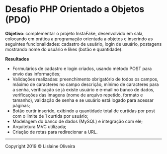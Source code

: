 # Desafio PHP Orientado a Objetos (PDO)

**Objetivo**: complementar o projeto InstaFake, desenvolvido em sala, colocando em prática a programação orientada a objetos e inserindo as seguintes funcionalidades: cadastro de usuário, login de usuário, postagens mostrando nome do usuário e likes (botão e quantidade).

**Resultados**
* Formulários de cadastro e login criados, usando método POST para envio das informações;
* Validações realizadas: preenchimento obrigatório de todos os campos, máximo de caracteres no campo descrição, mínimo de caracteres para a senha, verificação se já existe usuário e e-mail no banco de dados, verificações das imagens (nome de arquivo repetido, formato e tamanho), validação de senha e se usuário está logado para acessar páginas;
* Botão curtir inserido, exibindo a quantidade total de curtidas por post com o limite de 1 curtida por usuário;
* Modelagem do banco de dados (MySQL) e integração com ele;
* Arquitetura MVC utilizada;
* Criação de rotas para redirecionar a URL.
<hr>
Copyright 2019 © Lislaine Oliveira
